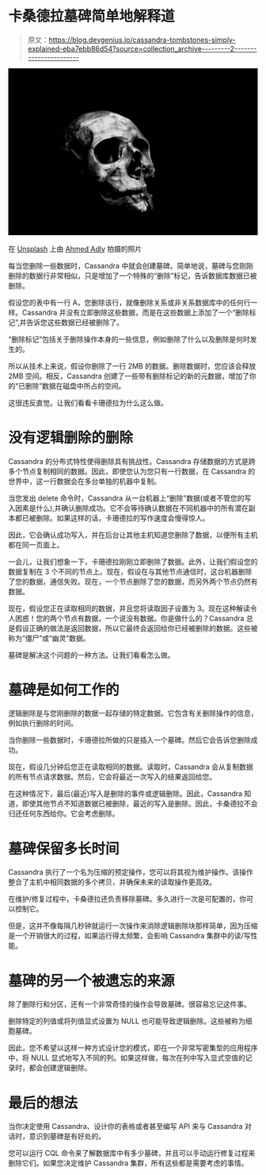 # 卡桑德拉墓碑简单地解释道

> 原文：<https://blog.devgenius.io/cassandra-tombstones-simply-explained-eba7ebb86d54?source=collection_archive---------2----------------------->

![](img/a991c35ee8938e2458bb82df76f644eb.png)

在 [Unsplash](https://unsplash.com?utm_source=medium&utm_medium=referral) 上由 [Ahmed Adly](https://unsplash.com/@ahmedadly?utm_source=medium&utm_medium=referral) 拍摄的照片

每当您删除一些数据时，Cassandra 中就会创建墓碑。简单地说，墓碑与您刚刚删除的数据行非常相似，只是增加了一个特殊的“删除”标记，告诉数据库数据已被删除。

假设您的表中有一行 A，您删除该行，就像删除关系或非关系数据库中的任何行一样。Cassandra 并没有立即删除这些数据，而是在这些数据上添加了一个“删除标记”,并告诉您这些数据已经被删除了。

“删除标记”包括关于删除操作本身的一些信息，例如删除了什么以及删除是何时发生的。

所以从技术上来说，假设你删除了一行 2MB 的数据。删除数据时，您应该会释放 2MB 空间。相反，Cassandra 创建了一些带有删除标记的新的元数据，增加了你的“已删除”数据在磁盘中所占的空间。

这很违反直觉。让我们看看卡珊德拉为什么这么做。

# 没有逻辑删除的删除

Cassandra 的分布式特性使得删除具有挑战性。Cassandra 存储数据的方式是跨多个节点复制相同的数据。因此，即使您认为您只有一行数据，在 Cassandra 的世界中，这一行数据会在多台单独的机器中复制。

当您发出 delete 命令时，Cassandra 从一台机器上“删除”数据(或者不管您的写入因素是什么),并确认删除成功。它不会等待确认数据在不同机器中的所有潜在副本都已被删除。如果这样的话，卡珊德拉的写作速度会慢得惊人。

因此，它会确认成功写入，并在后台让其他主机知道您删除了数据，以便所有主机都在同一页面上。

一会儿，让我们想象一下，卡珊德拉刚刚立即删除了数据。此外，让我们假设您的数据复制在 3 个不同的节点上。现在，假设在与其他节点通信时，这台机器删除了您的数据，通信失败。现在，一个节点删除了您的数据，而另外两个节点仍然有数据。

现在，假设您正在读取相同的数据，并且您将读取因子设置为 3。现在这种解读令人困惑！您的两个节点有数据，一个说没有数据。你是做什么的？Cassandra 总是假设正确的做法是返回数据，所以它最终会返回给你已经被删除的数据。这些被称为“僵尸”或“幽灵”数据。

墓碑是解决这个问题的一种方法。让我们看看怎么做。

# 墓碑是如何工作的

逻辑删除是与您刚删除的数据一起存储的特定数据。它包含有关删除操作的信息，例如执行删除的时间。

当你删除一些数据时，卡珊德拉所做的只是插入一个墓碑。然后它会告诉您删除成功。

现在，假设几分钟后您正在读取相同的数据。读取时，Cassandra 会从复制数据的所有节点请求数据。然后，它会将最近一次写入的结果返回给您。

在这种情况下，最后(最近)写入是删除的事件或逻辑删除。因此，Cassandra 知道，即使其他节点不知道数据已被删除，最近的写入是删除。因此，卡桑德拉不会归还任何东西给你。它会考虑删除。

# 墓碑保留多长时间

Cassandra 执行了一个名为压缩的预定操作，您可以将其视为维护操作。该操作整合了主机中相同数据的多个拷贝，并确保未来的读取操作更高效。

在维护/修复过程中，卡桑德拉还负责移除墓碑。多久进行一次是可配置的，你可以控制它。

但是，这并不像每隔几秒钟就运行一次操作来消除逻辑删除块那样简单，因为压缩是一个开销很大的过程，如果运行得太频繁，会影响 Cassandra 集群中的读/写性能。

# 墓碑的另一个被遗忘的来源

除了删除行和分区，还有一个非常奇怪的操作会导致墓碑。很容易忘记这件事。

删除特定的列值或将列值显式设置为 NULL 也可能导致逻辑删除。这些被称为细胞墓碑。

因此，您不希望以这样一种方式设计您的模式，即在一个非常写密集型的应用程序中，将 NULL 显式地写入不同的列。如果这样做，每次在列中写入显式空值的记录时，都会创建逻辑删除。

# 最后的想法

当你决定使用 Cassandra、设计你的表格或者甚至编写 API 来与 Cassandra 对话时，意识到墓碑是有好处的。

您可以运行 CQL 命令来了解数据库中有多少墓碑，并且可以手动运行修复过程来删除它们。如果您决定维护 Cassandra 集群，所有这些都是需要考虑的事情。